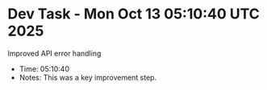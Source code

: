 # Dev Task - Mon Oct 13 05:10:40 UTC 2025
Improved API error handling
- Time: 05:10:40
- Notes: This was a key improvement step.

